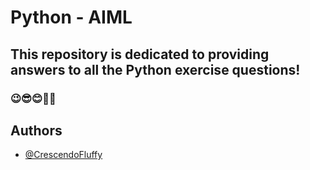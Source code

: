 # Python - AIML

## This repository is dedicated to providing answers to all the Python exercise questions!

### 😉😎😊🧑‍💻

## Authors

- [@CrescendoFluffy](https://github.com/CrescendoFluffy)

